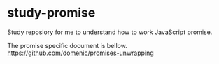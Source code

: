 # study-promise

Study reposiory for me to understand how to work JavaScript promise.

The promise specific document is bellow.  
https://github.com/domenic/promises-unwrapping
